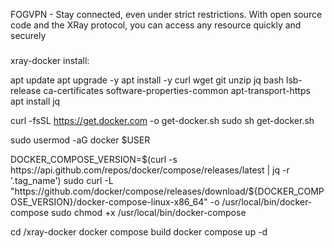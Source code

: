 FOGVPN - Stay connected, even under strict restrictions. With open source code and the XRay protocol, you can access any resource quickly and securely

###

xray-docker install:

apt update
apt upgrade -y
apt install -y curl wget git unzip jq bash lsb-release ca-certificates software-properties-common apt-transport-https
apt install jq

curl -fsSL https://get.docker.com -o get-docker.sh
sudo sh get-docker.sh

sudo usermod -aG docker $USER

DOCKER_COMPOSE_VERSION=$(curl -s https://api.github.com/repos/docker/compose/releases/latest | jq -r '.tag_name')
sudo curl -L "https://github.com/docker/compose/releases/download/${DOCKER_COMPOSE_VERSION}/docker-compose-linux-x86_64" -o /usr/local/bin/docker-compose
sudo chmod +x /usr/local/bin/docker-compose

cd /xray-docker
docker compose build
docker compose up -d
